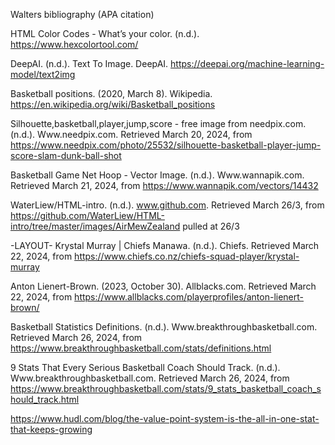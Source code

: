 Walters bibliography (APA citation)

HTML Color Codes - What’s your color. (n.d.). https://www.hexcolortool.com/

DeepAI. (n.d.). Text To Image. DeepAI. https://deepai.org/machine-learning-model/text2img

Basketball positions. (2020, March 8). Wikipedia. https://en.wikipedia.org/wiki/Basketball_positions

Silhouette,basketball,player,jump,score - free image from needpix.com. (n.d.). Www.needpix.com. Retrieved March 20, 2024, from https://www.needpix.com/photo/25532/silhouette-basketball-player-jump-score-slam-dunk-ball-shot

Basketball Game Net Hoop - Vector Image. (n.d.). Www.wannapik.com. Retrieved March 21, 2024, from https://www.wannapik.com/vectors/14432

WaterLiew/HTML-intro. (n.d.). www.github.com. Retrieved March 26/3, from https://github.com/WaterLiew/HTML-intro/tree/master/images/AirMewZealand pulled at 26/3

-LAYOUT-
Krystal Murray | Chiefs Manawa. (n.d.). Chiefs. Retrieved March 22, 2024, from https://www.chiefs.co.nz/chiefs-squad-player/krystal-murray


Anton Lienert-Brown. (2023, October 30). Allblacks.com. Retrieved March 22, 2024, from https://www.allblacks.com/playerprofiles/anton-lienert-brown/

Basketball Statistics Definitions. (n.d.). Www.breakthroughbasketball.com. Retrieved March 26, 2024, from https://www.breakthroughbasketball.com/stats/definitions.html

9 Stats That Every Serious Basketball Coach Should Track. (n.d.). Www.breakthroughbasketball.com. Retrieved March 26, 2024, from https://www.breakthroughbasketball.com/stats/9_stats_basketball_coach_should_track.html

https://www.hudl.com/blog/the-value-point-system-is-the-all-in-one-stat-that-keeps-growing